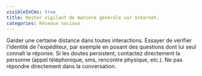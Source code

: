 ```yaml
---
visibleInCms: true
title: Rester vigilant de manière générale sur Internet.
categories: Réseaux sociaux
---
```

<!--StartFragment-->

Garder une certaine distance dans toutes interactions. Essayer de vérifier l'identité de l'expéditeur, par exemple en posant des questions dont lui seul connaît la réponse. Si les doutes persistent, contactez directement la personne (appel téléphonique, sms, rencontre physique, etc.). Ne pas répondre directement dans la conversation.

<!--EndFragment-->